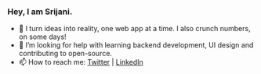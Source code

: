 ### Hey, I am Srijani.

- 🔭 I turn ideas into reality, one web app at a time. I also crunch numbers, on some days!
- 🤔 I’m looking for help with learning backend development, UI design and contributing to open-source.
- 📫 How to reach me: [Twitter](https://twitter.com/earlnextdoor_) | [LinkedIn](https://www.linkedin.com/in/srijani-parui/)
